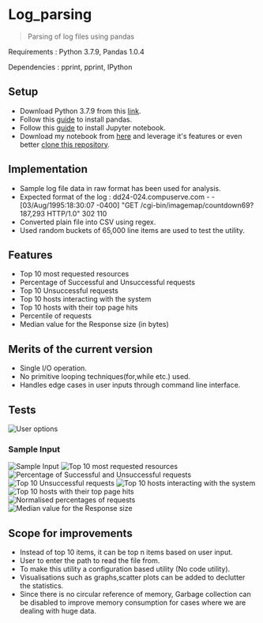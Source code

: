 # Log_parsing
>Parsing of log files using pandas

Requirements : Python 3.7.9, Pandas 1.0.4

Dependencies : pprint, pprint, IPython

## Setup
- Download Python 3.7.9 from this [link]( https://www.python.org/downloads/).
- Follow this [guide](https://pandas.pydata.org/pandas-docs/stable/getting_started/install.html) to install pandas.
- Follow this [guide](https://jupyter.org/install) to install Jupyter notebook.
- Download my notebook from [here](https://github.com/ramakrishnabollisetty007/Log_parsing/blob/master/Submission.ipynb) and leverage it's features or even better [clone this repository](https://github.com/ramakrishnabollisetty007/Log_parsing.git).


## Implementation

- Sample log file data in raw format has been used for analysis.
- Expected format of the log : dd24-024.compuserve.com - - [03/Aug/1995:18:30:07 -0400] "GET /cgi-bin/imagemap/countdown69?187,293 HTTP/1.0" 302 110
- Converted plain file into CSV using regex.
- Used random buckets of 65,000 line items are used to test the utility. 

## Features

- Top 10 most requested resources
- Percentage of Successful and Unsuccessful requests
- Top 10 Unsuccessful requests
- Top 10 hosts interacting with the system
- Top 10 hosts with their top page hits
- Percentile of requests
- Median value for the Response size (in bytes)

## Merits of the current version

- Single I/O operation.
- No primitive looping techniques(for,while etc.) used.
- Handles edge cases in user inputs through command line interface.



## Tests
![User options](https://github.com/ramakrishnabollisetty007/Log_parsing/blob/master/Tests/Options%20for%20users.PNG)

### Sample Input 
![Sample Input](https://github.com/ramakrishnabollisetty007/Log_parsing/blob/master/Tests/Sample%20input.PNG)
![Top 10 most requested resources](https://github.com/ramakrishnabollisetty007/Log_parsing/blob/master/Tests/Top%2010%20accessed%20resources.PNG)
![Percentage of Successful and Unsuccessful requests](https://github.com/ramakrishnabollisetty007/Log_parsing/blob/master/Tests/Percentage%20of%20successful%20and%20unsuccessful%20requests.PNG)
![Top 10 Unsuccessful requests](https://github.com/ramakrishnabollisetty007/Log_parsing/blob/master/Tests/Top%2010%20Unsuccessful%20requests.PNG)
![Top 10 hosts interacting with the system](https://github.com/ramakrishnabollisetty007/Log_parsing/blob/master/Tests/Top%2010%20hosts%20interacting%20with%20the%20system.PNG)
![Top 10 hosts with their top page hits](https://github.com/ramakrishnabollisetty007/Log_parsing/blob/master/Tests/Top%2010%20hosts%20with%20their%20top%20page%20hits.PNG)
![Normalised percentages of requests](https://github.com/ramakrishnabollisetty007/Log_parsing/blob/master/Tests/Normalised%20percentages%20of%20requests.PNG)
![Median value for the Response size](https://github.com/ramakrishnabollisetty007/Log_parsing/blob/master/Tests/Median%20value%20for%20the%20Response%20size%20(in%20bytes).PNG)


## Scope for improvements

- Instead of top 10 items, it can be top n items based on user input.
- User to enter the path to read the file from.
- To make this utility a configuration based utility (No code utility).
- Visualisations such as graphs,scatter plots can be added to declutter the statistics.
- Since there is no circular reference of memory, Garbage collection can be disabled to improve memory consumption for cases where we are dealing with huge data.



